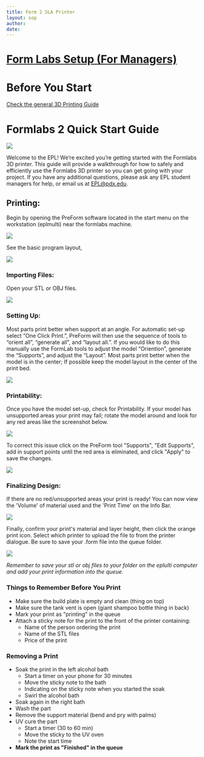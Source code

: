 ```yaml
---
title: Form 2 SLA Printer
layout: sop
author: 
date: 
---
```


# [Form Labs Setup (For Managers)](Formlabs2QuickStartGuide)

# Before You Start
[Check the general 3D Printing Guide](/doc/equip/printer/3D-Printing-Checklist)

# Formlabs 2 Quick Start Guide 

![](img/Cover_image.PNG)

Welcome to the EPL! We’re excited you’re getting started with
the Formlabs 3D printer. This guide will provide a walkthrough
for how to safely and efficiently use the Formlabs 3D printer so
you can get going with your project. If you have any additional
questions, please ask any EPL student managers for help, or
email us at EPL@pdx.edu.

## Printing:

Begin by opening the PreForm software located in the start menu on the workstation (eplmulti) near the formlabs machine. 

![](img/Preform_Open.png)


See the basic program layout,


![](img/image29.jpg)

### Importing Files:

Open your STL or OBJ files. 


![](img/Preform_Import.png)


### Setting Up:

Most parts print better when support at an angle. For automatic set-up select “One Click Print.”, PreForm will then use the sequence of tools to “orient all”, “generate all”, and “layout all.”. If you would like to do this manually use the FormLab tools to adjust the model “Oriention”, generate the “Supports”, and adjust the “Layout”. Most parts print better when the model is in the center; If possible keep the model layout in the center of the print bed.


![](img/Preform_OneClickPrint.png)


### Printability:

Once you have the model set-up, check for Printability. If your model has unsupported areas your print may fail; rotate the model around and look for any red areas like the screenshot below.  


![](img/Preform_SupportError.png)


To correct this issue click on the PreForm tool "Supports", "Edit Supports", add in support points until the red area is eliminated, and click "Apply" to save the changes.


![](img/Preform_EditSupport.png)


### Finalizing Design:

If there are no red/unsupported areas your print is ready! You can now view the 'Volume' of material used and the 'Print Time' on the Info Bar.


![](img/Preform_Ready.png)


Finally, confirm your print's material and layer height, then click the orange print icon. Select which printer to upload the file to from the printer dialogue. Be sure to save your .form file into the queue folder.


![](img/Preform_Print.png)

*Remember to save your stl or obj files to your folder on the eplulti computer and add your print information into the queue.*

### Things to Remember Before You Print

- Make sure the build plate is empty and clean (thing on top)
- Make sure the tank vent is open (giant shampoo bottle thing in back)
- Mark your print as "printing" in the queue
- Attach a sticky note for the print to the front of the printer containing:
    - Name of the person ordering the print
    - Name of the STL files
    - Price of the print

### Removing a Print

- Soak the print in the left alcohol bath
	- Start a timer on your phone for 30 minutes
	- Move the sticky note to the bath
	- Indicating on the sticky note when you started the soak 
	- Swirl the alcohol bath
- Soak again in the right bath
- Wash the part
- Remove the support material (bend and pry with palms)
- UV cure the part
	- Start a timer (30 to 60 min)
	- Move the sticky to the UV oven
	- Note the start time
- __Mark the print as "Finished" in the queue__
